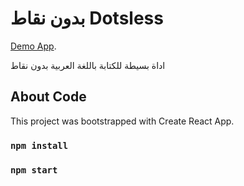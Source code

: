 # بدون نقاط Dotsless

[Demo App](dotsless.com).

اداة بسيطة للكتابة باللغة العربية بدون نقاط

## About Code

This project was bootstrapped with Create React App.

### `npm install`

### `npm start`
